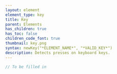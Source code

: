 ```yaml
---
layout: element
element_type: key
title: Key
parent: Elements
has_children: true
has_toc: false
children_code_font: true
thumbnail: key.png
syntax: newKey("*ELEMENT_NAME*", "*VALID_KEY*")
description: Detects presses on keyboard keys.
---
```


```javascript
// To be filled in
```

